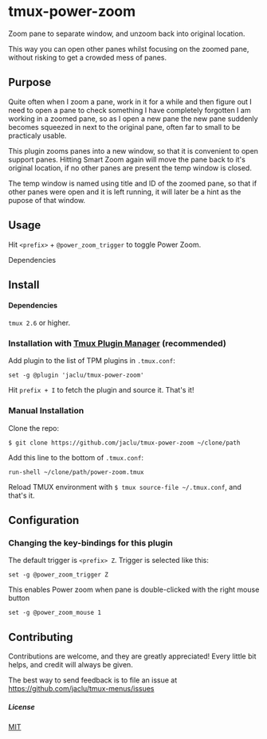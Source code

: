 # tmux-power-zoom

Zoom pane to separate window, and unzoom back into original location.

This way you can open other panes whilst focusing on the zoomed pane, without risking to get a crowded mess of panes.

## Purpose

Quite often when I zoom a pane, work in it for a while and then figure out I need to open a pane to check something I have completely forgotten I am working in a zoomed pane, so as I open a new pane the new pane suddenly becomes squeezed in next to the original pane, often far to small to be practicaly usable.

This plugin zooms panes into a new window, so that it is convenient to open support panes. Hitting Smart Zoom again will move the pane back to it's original location, if no other panes are present the temp window is closed. 

The temp window is named using title and ID of the zoomed pane, so that if other panes were open and it is left running, it will later be a hint as the pupose of that window.

## Usage
Hit `<prefix>` + `@power_zoom_trigger` to toggle Power Zoom.

Dependencies

## Install

#### Dependencies

`tmux 2.6` or higher.

### Installation with [Tmux Plugin Manager](https://github.com/tmux-plugins/tpm) (recommended)

Add plugin to the list of TPM plugins in `.tmux.conf`:

    set -g @plugin 'jaclu/tmux-power-zoom'

Hit `prefix + I` to fetch the plugin and source it. That's it!

### Manual Installation

Clone the repo:

    $ git clone https://github.com/jaclu/tmux-power-zoom ~/clone/path

Add this line to the bottom of `.tmux.conf`:

    run-shell ~/clone/path/power-zoom.tmux

Reload TMUX environment with `$ tmux source-file ~/.tmux.conf`, and that's it.

## Configuration

### Changing the key-bindings for this plugin

The default trigger is `<prefix> Z`. Trigger is selected like this:
 
```
set -g @power_zoom_trigger Z
```

This enables Power zoom when pane is double-clicked with the right mouse button

```
set -g @power_zoom_mouse 1
```


## Contributing

Contributions are welcome, and they are greatly appreciated! Every little bit helps, and credit will always be given.

The best way to send feedback is to file an issue at https://github.com/jaclu/tmux-menus/issues


##### License

[MIT](LICENSE.md)
